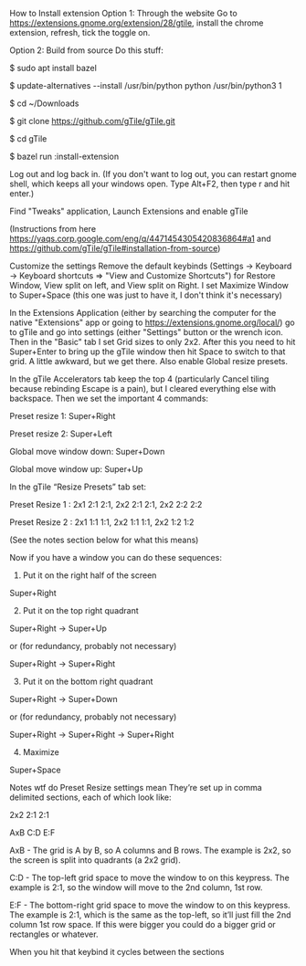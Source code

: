 How to
Install extension
Option 1: Through the website
Go to https://extensions.gnome.org/extension/28/gtile, install the chrome extension, refresh, tick the toggle on. 

Option 2: Build from source
Do this stuff:

$ sudo apt install bazel

$ update-alternatives --install /usr/bin/python python /usr/bin/python3 1

$ cd ~/Downloads

$ git clone https://github.com/gTile/gTile.git

$ cd gTile

$ bazel run :install-extension

Log out and log back in. (If you don't want to log out, you can restart gnome shell, which keeps all your windows open. Type Alt+F2, then type r and hit enter.)

Find "Tweaks" application, Launch Extensions and enable gTile


(Instructions from here https://yaqs.corp.google.com/eng/q/4471454305420836864#a1 and https://github.com/gTile/gTile#installation-from-source) 


Customize the settings
Remove the default keybinds (Settings -> Keyboard -> Keyboard shortcuts => "View and Customize Shortcuts") for Restore Window, View split on left, and View split on Right. I set Maximize Window to Super+Space (this one was just to have it, I don't think it's necessary)


In the Extensions Application (either by searching the computer for the native "Extensions" app or going to https://extensions.gnome.org/local/) go to gTile and go into settings (either "Settings" button or the wrench icon. Then in the "Basic" tab I set Grid sizes to only 2x2. After this you need to hit Super+Enter to bring up the gTile window then hit Space to switch to that grid. A little awkward, but we get there. Also enable Global resize presets.


In the gTile Accelerators tab keep the top 4 (particularly Cancel tiling because rebinding Escape is a pain), but I cleared everything else with backspace. Then we set the important 4 commands:

Preset resize 1: Super+Right

Preset resize 2: Super+Left

Global move window down: Super+Down

Global move window up: Super+Up


In the gTile “Resize Presets” tab set:

Preset Resize 1 : 2x1 2:1 2:1, 2x2 2:1 2:1, 2x2 2:2 2:2

Preset Resize 2 : 2x1 1:1 1:1, 2x2 1:1 1:1, 2x2 1:2 1:2


(See the notes section below for what this means)


Now if you have a window you can do these sequences:

1) Put it on the right half of the screen

Super+Right

2) Put it on the top right quadrant

Super+Right -> Super+Up

or (for redundancy, probably not necessary)

Super+Right -> Super+Right

3) Put it on the bottom right quadrant

Super+Right -> Super+Down

or (for redundancy, probably not necessary)

Super+Right -> Super+Right -> Super+Right 

4) Maximize

Super+Space


Notes
wtf do Preset Resize settings mean
They’re set up in comma delimited sections, each of which look like:

2x2 2:1 2:1

AxB C:D E:F


AxB - The grid is A by B, so A columns and B rows. The example is 2x2, so the screen is split into quadrants (a 2x2 grid).

C:D - The top-left grid space to move the window to on this keypress. The example is 2:1, so the window will move to the 2nd column, 1st row.

E:F - The bottom-right grid space to move the window to on this keypress. The example is 2:1, which is the same as the top-left, so it’ll just fill the 2nd column 1st row space. If this were bigger you could do a bigger grid or rectangles or whatever.


When you hit that keybind it cycles between the sections

